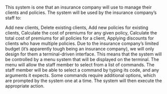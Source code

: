 This system is one that an insurance company will use to manage their clients and policies. The system will be used by the insurance company’s staff to:

Add new clients,
Delete existing clients,
Add new policies for existing clients,
Calculate the cost of premiums for any given policy,
Calculate the total cost of premiums for all policies for a client,
Applying discounts for clients who have multiple policies.
Due to the insurance company’s limited budget (it’s apparently tough being an insurance company), we will only design for them a terminal-driven interface. This means that the system will be controlled by a menu system that will be displayed on the terminal. The menu will allow the staff member to select from a list of commands. The staff member will be able to select a command by typing its code, and any arguments it expects. Some commands require additional options, which are prompted by the system one at a time. The system will then execute the appropriate action.
